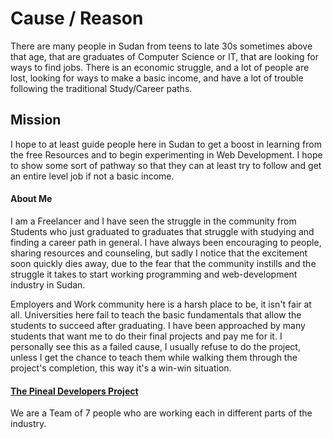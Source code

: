 # Cause / Reason
There are many people in Sudan from teens to late 30s sometimes above that age, that are graduates of Computer Science or IT, that are looking for ways to find jobs. There is an economic struggle, and a lot of people are lost, looking for ways to make a basic income, and have a lot of trouble following the traditional Study/Career paths.

## Mission

I hope to at least guide people here in Sudan to get a boost in learning from the free Resources and to begin experimenting in Web Development. I hope to show some sort of pathway so that they can at least try to follow and get an entire level job if not a basic income.

#### About Me

I am a Freelancer and I have seen the struggle in the community from Students who just graduated to graduates that struggle with studying and finding a career path in general. I have always been encouraging to people, sharing resources and counseling, but sadly I notice that the excitement soon quickly dies away, due to the fear that the community instills and the struggle it takes to start working programming and web-development industry in Sudan.

Employers and Work community here is a harsh place to be, it isn't fair at all. Universities here fail to teach the basic fundamentals that allow the students to succeed after graduating. I have been approached by many students that want me to do their final projects and pay me for it. I personally see this as a failed cause, I usually refuse to do the project, unless I get the chance to teach them while walking them through the project's completion, this way it's a win-win situation.

#### [The Pineal Developers Project](http://pinealdevelopers.com/)

We are a Team of 7 people who are working each in different parts of the industry.

